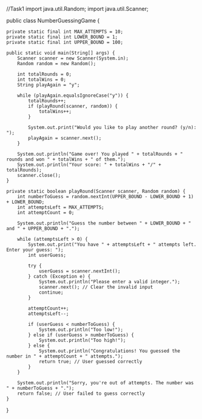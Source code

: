 //Task1
import java.util.Random;
import java.util.Scanner;

public class NumberGuessingGame {

    private static final int MAX_ATTEMPTS = 10;
    private static final int LOWER_BOUND = 1;
    private static final int UPPER_BOUND = 100;

    public static void main(String[] args) {
        Scanner scanner = new Scanner(System.in);
        Random random = new Random();

        int totalRounds = 0;
        int totalWins = 0;
        String playAgain = "y";

        while (playAgain.equalsIgnoreCase("y")) {
            totalRounds++;
            if (playRound(scanner, random)) {
                totalWins++;
            }

            System.out.print("Would you like to play another round? (y/n): ");
            playAgain = scanner.next();
        }

        System.out.println("Game over! You played " + totalRounds + " rounds and won " + totalWins + " of them.");
        System.out.println("Your score: " + totalWins + "/" + totalRounds);
        scanner.close();
    }

    private static boolean playRound(Scanner scanner, Random random) {
        int numberToGuess = random.nextInt(UPPER_BOUND - LOWER_BOUND + 1) + LOWER_BOUND;
        int attemptsLeft = MAX_ATTEMPTS;
        int attemptCount = 0;

        System.out.println("Guess the number between " + LOWER_BOUND + " and " + UPPER_BOUND + ".");

        while (attemptsLeft > 0) {
            System.out.print("You have " + attemptsLeft + " attempts left. Enter your guess: ");
            int userGuess;

            try {
                userGuess = scanner.nextInt();
            } catch (Exception e) {
                System.out.println("Please enter a valid integer.");
                scanner.next(); // Clear the invalid input
                continue;
            }

            attemptCount++;
            attemptsLeft--;

            if (userGuess < numberToGuess) {
                System.out.println("Too low!");
            } else if (userGuess > numberToGuess) {
                System.out.println("Too high!");
            } else {
                System.out.println("Congratulations! You guessed the number in " + attemptCount + " attempts.");
                return true; // User guessed correctly
            }
        }

        System.out.println("Sorry, you're out of attempts. The number was " + numberToGuess + ".");
        return false; // User failed to guess correctly
    }
}

